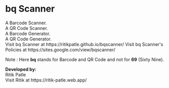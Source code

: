 <h1>bq Scanner</h1>
<p>
A Barcode Scanner.</br>
A QR Code Scanner.</br>
A Barcode Generator.</br>
A QR Code Generator.</br>
Visit bq Scanner at https://ritikpatle.github.io/bqscanner/
Visit bq Scanner's Policies at https://sites.google.com/view/bqscanner/
</p>

<p>
Note : Here <b>bq</b> stands for Barcode and QR Code and not for <b>69</b> (Sixty Nine).
</p>

<p>
<b>Developed by:</b></br>
Ritik Patle</br>
Visit Ritik at https://ritik-patle.web.app/
</p>
